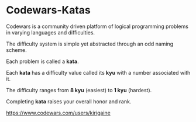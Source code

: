 # Codewars-Katas

Codewars is a community driven platform of logical programming problems in varying languages and difficulties.

The difficulty system is simple yet abstracted through an odd naming scheme.

Each problem is called a **kata**.

Each **kata** has a difficulty value called its **kyu** with a number associated with it.

The difficulty ranges from **8 kyu** (easiest) to **1 kyu** (hardest). 

Completing **kata** raises your overall honor and rank.

https://www.codewars.com/users/kirigaine
